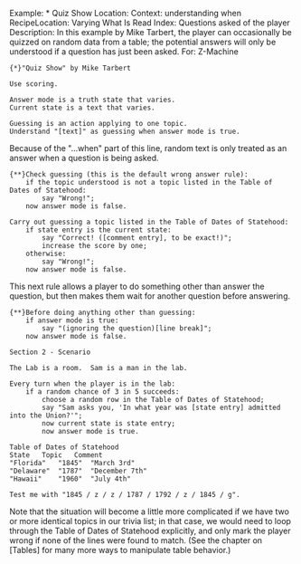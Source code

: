 Example: * Quiz Show
Location: Context: understanding when
RecipeLocation: Varying What Is Read
Index: Questions asked of the player
Description: In this example by Mike Tarbert, the player can occasionally be quizzed on random data from a table; the potential answers will only be understood if a question has just been asked.
For: Z-Machine

  

``` inform7
{*}"Quiz Show" by Mike Tarbert

Use scoring.

Answer mode is a truth state that varies.
Current state is a text that varies.

Guessing is an action applying to one topic.
Understand "[text]" as guessing when answer mode is true.
```

  
Because of the "...when" part of this line, random text is only treated as an answer when a question is being asked.

  

``` inform7
{**}Check guessing (this is the default wrong answer rule):
	if the topic understood is not a topic listed in the Table of Dates of Statehood:
		say "Wrong!";
	now answer mode is false.

Carry out guessing a topic listed in the Table of Dates of Statehood:
	if state entry is the current state:
		say "Correct! ([comment entry], to be exact!)";
		increase the score by one;
	otherwise:
		say "Wrong!";
	now answer mode is false.
```

  
This next rule allows a player to do something other than answer the question, but then makes them wait for another question before answering.

  

``` inform7
{**}Before doing anything other than guessing:
	if answer mode is true:
		say "(ignoring the question)[line break]";
	now answer mode is false.

Section 2 - Scenario

The Lab is a room.  Sam is a man in the lab.

Every turn when the player is in the lab:
	if a random chance of 3 in 5 succeeds:
		choose a random row in the Table of Dates of Statehood;
		say "Sam asks you, 'In what year was [state entry] admitted into the Union?'";
		now current state is state entry;
		now answer mode is true.

Table of Dates of Statehood
State	Topic	Comment
"Florida"	"1845"	"March 3rd"
"Delaware"	"1787"	"December 7th"
"Hawaii"	"1960"	"July 4th"

Test me with "1845 / z / z / 1787 / 1792 / z / 1845 / g".
```

  
Note that the situation will become a little more complicated if we have two or more identical topics in our trivia list; in that case, we would need to loop through the Table of Dates of Statehood explicitly, and only mark the player wrong if none of the lines were found to match. (See the chapter on [Tables] for many more ways to manipulate table behavior.)

